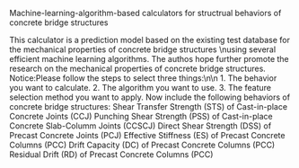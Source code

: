 Machine-learning-algorithm-based calculators for structrual behaviors of concrete bridge structures





This calculator is a prediction model based on the existing test database for the mechanical properties of concrete bridge structures \nusing several efficient machine learning algorithms. The authos hope further promote the research on the mechanical properties of concrete bridge structures.
Notice:Please follow the steps to select three things:\n\n 1. The behavior you want to calculate. 2. The algorithm you want to use. 3. The feature selection method you want to apply.
Now include the following behaviors of concrete bridge structures:
Shear Transfer Strength (STS) of Cast-in-place Concrete Joints (CCJ)
Punching Shear Strength (PSS) of Cast-in-place Concrete Slab-Columm Joints (CCSCJ)
Direct Shear Strength (DSS) of Precast Concrete Joints (PCJ)
Effective Stiffness (ES) of Precast Concrete Columns (PCC)
Drift Capacity (DC) of Precast Concrete Columns (PCC)
Residual Drift (RD) of Precast Concrete Columns (PCC)
